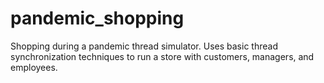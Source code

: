 # pandemic_shopping
Shopping during a pandemic thread simulator. Uses basic thread synchronization techniques to run a store with customers, managers, and employees. 
